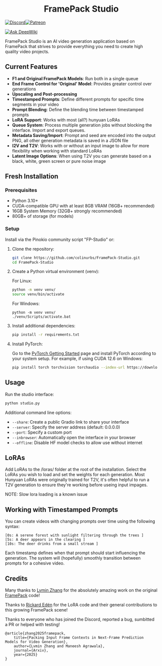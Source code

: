 <h1 align="center">FramePack Studio</h1>

[![Discord](https://img.shields.io/badge/Discord-%235865F2.svg?style=for-the-badge&logo=discord&logoColor=white)](https://discord.gg/MtuM7gFJ3V)[![Patreon](https://img.shields.io/badge/Patreon-F96854?style=for-the-badge&logo=patreon&logoColor=white)](https://www.patreon.com/ColinU)

[![Ask DeepWiki](https://deepwiki.com/badge.svg)](https://deepwiki.com/colinurbs/FramePack-Studio)

FramePack Studio is an AI video generation application based on FramePack that strives to provide everything you need to create high quality video projects.

## Current Features

- **F1 and Original FramePack Models**: Run both in a single queue
- **End Frame Control for 'Original' Model**: Provides greater control over generations
- **Upscaling and Post-processing**
- **Timestamped Prompts**: Define different prompts for specific time segments in your video
- **Prompt Blending**: Define the blending time between timestamped prompts
- **LoRA Support**: Works with most (all?) hunyuan LoRAs
- **Queue System**: Process multiple generation jobs without blocking the interface. Import and export queues.
- **Metadata Saving/Import**: Prompt and seed are encoded into the output PNG, all other generation metadata is saved in a JSON file
- **I2V and T2V**: Works with or without an input image to allow for more flexibility when working with standard LoRAs
- **Latent Image Options**: When using T2V you can generate based on a black, white, green screen or pure noise image

## Fresh Installation

### Prerequisites

- Python 3.10+
- CUDA-compatible GPU with at least 8GB VRAM (16GB+ recommended)
- 16GB System Memory (32GB+ strongly recommended)
- 80GB+ of storage (for models)

### Setup

Install via the Pinokio community script "FP-Studio" or:

1. Clone the repository:

   ```bash
   git clone https://github.com/colinurbs/FramePack-Studio.git
   cd FramePack-Studio
   ```

2. Create a Python virtual environment (venv):

   For Linux:

   ```bash
   python -m venv venv/
   source venv/bin/activate
   ```

   For Windows:

   ```
   python -m venv venv/
   ./venv/Scripts/activate.bat
   ```

3. Install additional dependencies:

   ```bash
   pip install -r requirements.txt
   ```

4. Install PyTorch:

   Go to the [PyTorch Getting Started](https://pytorch.org/get-started/locally/) page and install PyTorch according to your system setup.
   For example, if using CUDA 12.6 on Windows:

   ```bash
   pip install torch torchvision torchaudio --index-url https://download.pytorch.org/whl/cu126
   ```

## Usage

Run the studio interface:

```bash
python studio.py
```

Additional command line options:

- `--share`: Create a public Gradio link to share your interface
- `--server`: Specify the server address (default: 0.0.0.0)
- `--port`: Specify a custom port
- `--inbrowser`: Automatically open the interface in your browser
- `--offline`: Disable HF model checks to allow use without internet

## LoRAs

Add LoRAs to the /loras/ folder at the root of the installation. Select the LoRAs you wish to load and set the weights for each generation. Most Hunyuan LoRAs were originally trained for T2V, it's often helpful to run a T2V generation to ensure they're working before useing input impages.

NOTE: Slow lora loading is a known issue

## Working with Timestamped Prompts

You can create videos with changing prompts over time using the following syntax:

```
[0s: A serene forest with sunlight filtering through the trees ]
[5s: A deer appears in the clearing ]
[10s: The deer drinks from a small stream ]
```

Each timestamp defines when that prompt should start influencing the generation. The system will (hopefully) smoothly transition between prompts for a cohesive video.

## Credits

Many thanks to [Lvmin Zhang](https://github.com/lllyasviel) for the absolutely amazing work on the original [FramePack](https://github.com/lllyasviel/FramePack) code!

Thanks to [Rickard Edén](https://github.com/neph1) for the LoRA code and their general contributions to this growing FramePack scene!

Thanks to everyone who has joined the Discord, reported a bug, sumbitted a PR or helped with testing!

    @article{zhang2025framepack,
        title={Packing Input Frame Contexts in Next-Frame Prediction Models for Video Generation},
        author={Lvmin Zhang and Maneesh Agrawala},
        journal={Arxiv},
        year={2025}
    }
